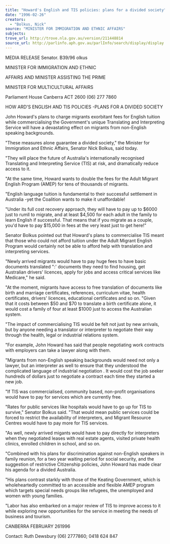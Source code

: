 ```yaml
---
title: "Howard's English and TIS policies: plans for a divided society"
date: "1996-02-26"
creators:
  - "Bolkus, Nick"
source: "MINISTER FOR IMMIGRATION AND ETHNIC AFFAIRS"
subjects:
trove_url: http://trove.nla.gov.au/version/211448814
source_url: http://parlinfo.aph.gov.au/parlInfo/search/display/display.w3p;query=Id%3A%22media/pressrel/7PR20%22
---
```


  MEDIA RELEASE  Senator. B39/96 olkus 

  MINISTER FOR IMMIGRATION AND ETHNIC 

  AFFAIRS AND MINISTER ASSISTING THE PRIME 

  MINISTER FOR MULTICULTURAL AFFAIRS 

  Parliament House Canberra ACT 2600  (06) 277 7860 

  HOW ARD'S ENGLISH AND TIS POLICIES -PLANS FOR A DIVIDED SOCIETY 

  John Howard's plans to charge migrants exorbitant fees for English tuition while  commercialising the Government's unique Translating and Interpreting Service will have a  devastating effect on migrants from non-English speaking backgrounds. 

  "These measures alone guarantee a divided society," the Minister for Immigration and Ethnic  Affairs, Senator Nick Bolkus, said today. 

  "They will place the future of Australia's internationally recognised Translating and  Interpreting Service (TIS) at risk, and dramatically reduce access to it. 

  "At the same time, Howard wants to double the fees for the Adult Migrant English Program  (AMEP) for tens of thousands of migrants. 

  "English language tuition is fundamental to their successful settlement in Australia -yet the  Coalition wants to make it unaffordable! 

  "Under its full cost recovery approach, they will have to pay up to $6000 just to rumll to  migrate, and at least $4,500 for each adult in the family to learn English if successful. That  means that if you migrate as a couple, you'd have to pay $15,000 in fees at the very least  just to get here!" 

  Senator Bolkus pointed out that Howard's plans to commercialise TIS meant that those who  could not afford tuition under the Adult Migrant English Program would certainly not be able  to afford help with translation and interpreting services. 

  "Newly arrived migrants would have to pay huge fees to have basic documents translated ":'  documents they need to find housing, get Australian drivers' licences, apply for jobs and  access critical services like Medicare," he said. 

  "At the moment, migrants have access to free translation of documents like birth and  marriage certificates, references, curriculum vitae, health certificates, drivers' licences,  educational certificates and so on. "Given that it costs between $50 and $70 to translate a  birth certificate alone, it would cost a family of four at least $1000 just to access the  Australian system. 

  "The impact of commercialising TIS would be felt not just by new arrivals, but by anyone  needing a translator or interpreter to negotiate their way through the health, legal or  industrial relations system. 

  "For example, John Howard has said that people negotiating work contracts with employers  can take a lawyer along with them. 

  "Migrants from non-English speaking backgrounds would need not only a lawyer, but an  interpreter as well to ensure that they understood the complicated language of industrial  negotiation . It would cost the job seeker hundreds of dollars just to negotiate a contract each  time they started a new job. 

  "If TIS was commercialised, community based, non-profit organisations would have to pay  for services which are currently free. 

  "Rates for public services like hospitals would have to go up for TIS to survive," Senator  Bolkus said. "That would mean public services could be forced to restrict the availability  of interpreters, and Migrant Resource Centres would have to pay more for TIS services. 

  "As well, newly arrived migants would have to pay directly for interpreters when they  negotiated leases with real estate agents, visited private health clinics, enrolled children in  school, and so on. 

  "Combined with his plans for discrimination against non-English speakers in family reunion,  for a two year waiting period for social security, and the suggestion of restrictive Citizenship  policies, John Howard has made clear his agenda for a divided Australia. 

  "His plans contrast starkly with those of the Keating Government, which is wholeheartedly  committed to an accessible and flexible AMEP program which targets special needs groups  like refugees, the unemployed and women with young families. 

  "Labor has also embarked on a major review of TIS to improve access to it while exploring  new opportunities for the service in meeting the needs of business and tourism. 

  CANBERRA FEBRUARY 261996 

  Contact: Ruth Dewsbury (06) 2777860; 0418 624 847 


